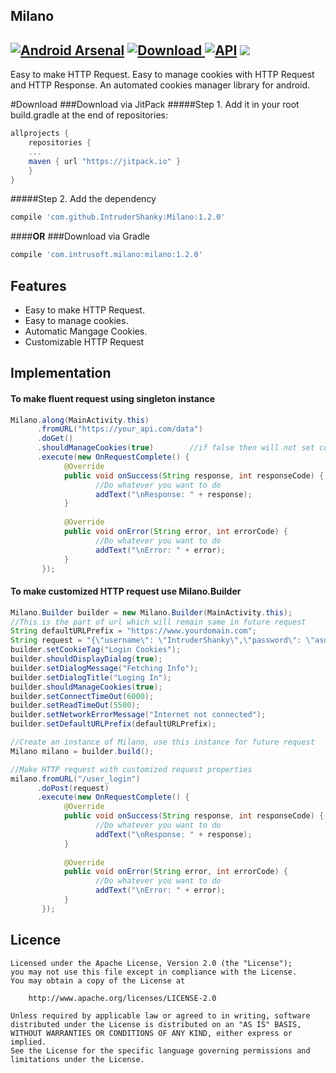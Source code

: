 Milano
--------
[![Android Arsenal](https://img.shields.io/badge/Android%20Arsenal-Milano-blue.svg?style=flat)](http://android-arsenal.com/details/1/4459) [ ![Download](https://api.bintray.com/packages/intrudershanky/maven/milano/images/download.svg) ](https://bintray.com/intrudershanky/maven/milano/_latestVersion) [![API](https://img.shields.io/badge/API-9%2B-blue.svg?style=flat)](https://android-arsenal.com/api?level=9) [![](https://jitpack.io/v/IntruderShanky/Milano.svg)](https://jitpack.io/#IntruderShanky/Milano)
--------
Easy to make HTTP Request.
Easy to manage cookies with HTTP Request and HTTP Response.
An automated cookies manager library for android.

#Download
###Download via JitPack
#####Step 1. Add it in your root build.gradle at the end of repositories:
```groovy
allprojects {
    repositories {
    ...
    maven { url "https://jitpack.io" }
    }
}
```
#####Step 2. Add the dependency
```groovy
compile 'com.github.IntruderShanky:Milano:1.2.0'
```
####**OR**
###Download via Gradle
```groovy
compile 'com.intrusoft.milano:milano:1.2.0'
```

Features
--------
- Easy to make HTTP Request.
- Easy to manage cookies.
- Automatic Mangage Cookies.
- Customizable HTTP Request

Implementation
-----------

#### To make fluent request using singleton instance
```java
Milano.along(MainActivity.this)
      .fromURL("https://your_api.com/data")
      .doGet()
      .shouldManageCookies(true)        //if false then will not set cookies to request or retrieve cookies from response.
      .execute(new OnRequestComplete() {
            @Override
            public void onSuccess(String response, int responseCode) {
                   //Do whatever you want to do
                   addText("\nResponse: " + response);
            }
            
            @Override
            public void onError(String error, int errorCode) {
                   //Do whatever you want to do
                   addText("\nError: " + error);
            }
       });
```

#### To make customized HTTP request use Milano.Builder
```java
Milano.Builder builder = new Milano.Builder(MainActivity.this);
//This is the part of url which will remain same in future request
String defaultURLPrefix = "https://www.yourdomain.com";
String request = "{\"username\": \"IntruderShanky\",\"password\": \"asd54fbg\"}";
builder.setCookieTag("Login Cookies");
builder.shouldDisplayDialog(true);
builder.setDialogMessage("Fetching Info");
builder.setDialogTitle("Loging In");
builder.shouldManageCookies(true);
builder.setConnectTimeOut(6000);
builder.setReadTimeOut(5500);
builder.setNetworkErrorMessage("Internet not connected");
builder.setDefaultURLPrefix(defaultURLPrefix);

//Create an instance of Milano, use this instance for future request
Milano milano = builder.build();

//Make HTTP request with customized request properties
milano.fromURL("/user_login")
      .doPost(request)
      .execute(new OnRequestComplete() {
            @Override
            public void onSuccess(String response, int responseCode) {
                   //Do whatever you want to do
                   addText("\nResponse: " + response);
            }
            
            @Override
            public void onError(String error, int errorCode) {
                   //Do whatever you want to do
                   addText("\nError: " + error);
            }
       });
```

Licence
--------

```
Licensed under the Apache License, Version 2.0 (the "License");
you may not use this file except in compliance with the License.
You may obtain a copy of the License at

    http://www.apache.org/licenses/LICENSE-2.0

Unless required by applicable law or agreed to in writing, software
distributed under the License is distributed on an "AS IS" BASIS,
WITHOUT WARRANTIES OR CONDITIONS OF ANY KIND, either express or implied.
See the License for the specific language governing permissions and
limitations under the License.
```
